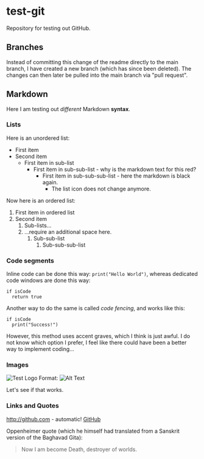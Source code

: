 # test-git
Repository for testing out GitHub.

## Branches
Instead of committing this change of the readme directly to the main branch, I have created a new branch (which has since been deleted). The changes can then later be pulled into the main branch via "pull request".

## Markdown
Here I am testing out *different* Markdown **syntax**.

### Lists
Here is an unordered list:
* First item
* Second item
  * First item in sub-list
    * First item in sub-sub-list - why is the markdown text for this red?
      * First item in sub-sub-sub-list - here the markdown is black again.
        *  The list icon does not change anymore.

Now here is an ordered list:
1. First item in ordered list
1. Second item
   1. Sub-lists... 
   2. ...require an additional space here.
      1. Sub-sub-list
         1. Sub-sub-sub-list

### Code segments
Inline code can be done this way: `print("Hello World")`, whereas dedicated code windows are done this way:

    if isCode
      return true
      
Another way to do the same is called *code fencing*, and works like this:
```
if isCode
  print("Success!")
```
However, this method uses accent graves, which I think is just awful. I do not know which option I prefer, I feel like there could have been a better way to implement coding...

### Images

![Test Logo](/images/logo.png)
Format: ![Alt Text](url)

Let's see if that works.

### Links and Quotes
http://github.com - automatic!
[GitHub](http://github.com)

Oppenheimer quote (which he himself had translated from a Sanskrit version of the Baghavad Gita):
> Now I am become Death, destroyer of worlds.
